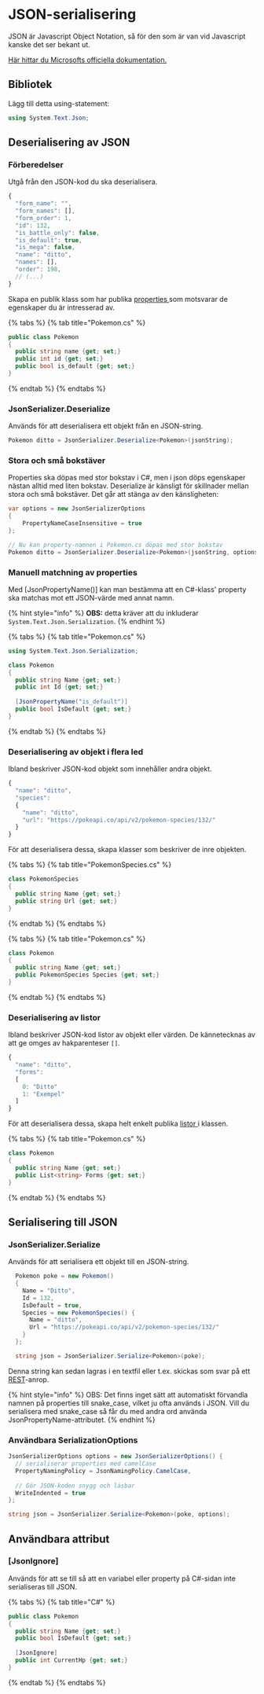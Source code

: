 # JSON-serialisering

JSON är Javascript Object Notation, så för den som är van vid Javascript kanske det ser bekant ut.

[Här hittar du Microsofts officiella dokumentation.](https://docs.microsoft.com/en-us/dotnet/standard/serialization/system-text-json-how-to)

## Bibliotek

Lägg till detta using-statement:

```csharp
using System.Text.Json;
```

## Deserialisering av JSON

### Förberedelser

Utgå från den JSON-kod du ska deserialisera.

```javascript
{
  "form_name": "",
  "form_names": [],
  "form_order": 1,
  "id": 132,
  "is_battle_only": false,
  "is_default": true,
  "is_mega": false,
  "name": "ditto",
  "names": [],
  "order": 198, 
  // (...)
}
```

Skapa en publik klass som har publika [properties ](../../klasser-och-objektorientering/inkapsling-och-properties.md#properties)som motsvarar de egenskaper du är intresserad av.

{% tabs %}
{% tab title="Pokemon.cs" %}
```csharp
public class Pokemon
{
  public string name {get; set;}
  public int id {get; set;}
  public bool is_default {get; set;}
}
```
{% endtab %}
{% endtabs %}

### JsonSerializer.Deserialize

Används för att deserialisera ett objekt från en JSON-string.

```csharp
Pokemon ditto = JsonSerializer.Deserialize<Pokemon>(jsonString);
```

### Stora och små bokstäver

Properties ska döpas med stor bokstav i C\#, men i json döps egenskaper nästan alltid med liten bokstav. Deserialize är känsligt för skillnader mellan stora och små bokstäver. Det går att stänga av den känsligheten:

```csharp
var options = new JsonSerializerOptions
{
    PropertyNameCaseInsensitive = true
};

// Nu kan property-namnen i Pokemon.cs döpas med stor bokstav
Pokemon ditto = JsonSerializer.Deserialize<Pokemon>(jsonString, options);
```

### Manuell matchning av properties

Med \[JsonPropertyName\(\)\] kan man bestämma att en C\#-klass' property ska matchas mot ett JSON-värde med annat namn.

{% hint style="info" %}
**OBS:** detta kräver att du inkluderar `System.Text.Json.Serialization`.
{% endhint %}

{% tabs %}
{% tab title="Pokemon.cs" %}
```csharp
using System.Text.Json.Serialization;

class Pokemon
{
  public string Name {get; set;}
  public int Id {get; set;}
  
  [JsonPropertyName("is_default")]
  public bool IsDefault {get; set;}
}
```
{% endtab %}
{% endtabs %}

### Deserialisering av objekt i flera led

Ibland beskriver JSON-kod objekt som innehåller andra objekt.

```javascript
{
  "name": "ditto",
  "species":
  {
    "name": "ditto",
    "url": "https://pokeapi.co/api/v2/pokemon-species/132/"
  }
}
```

För att deserialisera dessa, skapa klasser som beskriver de inre objekten.

{% tabs %}
{% tab title="PokemonSpecies.cs" %}
```csharp
class PokemonSpecies
{
  public string Name {get; set;}
  public string Url {get; set;}
}
```
{% endtab %}
{% endtabs %}

{% tabs %}
{% tab title="Pokemon.cs" %}
```csharp
class Pokemon
{
  public string Name {get; set;}
  public PokemonSpecies Species {get; set;}
}
```
{% endtab %}
{% endtabs %}

### Deserialisering av listor

Ibland beskriver JSON-kod listor av objekt eller värden. De kännetecknas av att ge omges av hakparenteser `[]`.

```javascript
{
  "name": "ditto",
  "forms":
  [
    0: "Ditto"
    1: "Exempel"
  ]
}
```

För att deserialisera dessa, skapa helt enkelt publika [listor ](../../grundlaeggande/listor-och-arrayer.md#list)i klassen.

{% tabs %}
{% tab title="Pokemon.cs" %}
```csharp
class Pokemon
{
  public string Name {get; set;}
  public List<string> Forms {get; set;}
}
```
{% endtab %}
{% endtabs %}

## Serialisering till JSON

### JsonSerializer.Serialize

Används för att serialisera ett objekt till en JSON-string.

```csharp
  Pokemon poke = new Pokemon()
  {
    Name = "Ditto",
    Id = 132,
    IsDefault = true,
    Species = new PokemonSpecies() {
      Name = "ditto",
      Url = "https://pokeapi.co/api/v2/pokemon-species/132/"
    }
  };

  string json = JsonSerializer.Serialize<Pokemon>(poke);
```

Denna string kan sedan lagras i en textfil eller t.ex. skickas som svar på ett [REST](../../grafik/naetverk-och-internet-.../restful-server/)-anrop.

{% hint style="info" %}
OBS: Det finns inget sätt att automatiskt förvandla namnen på properties till snake\_case, vilket ju ofta används i JSON. Vill du serialisera med snake\_case så får du med andra ord använda JsonPropertyName-attributet.
{% endhint %}

### Användbara SerializationOptions

```csharp
JsonSerializerOptions options = new JsonSerializerOptions() {
  // serialiserar properties med camelCase
  PropertyNamingPolicy = JsonNamingPolicy.CamelCase,
  
  // Gör JSON-koden snygg och läsbar
  WriteIndented = true 
};

string json = JsonSerializer.Serialize<Pokemon>(poke, options);
```

## Användbara attribut

### \[JsonIgnore\]

Används för att se till så att en variabel eller property på C\#-sidan inte serialiseras till JSON.

{% tabs %}
{% tab title="C\#" %}
```csharp
public class Pokemon
{
  public string Name {get; set;}
  public bool IsDefault {get; set;}
  
  [JsonIgnore]
  public int CurrentHp {get; set;}
}
```
{% endtab %}
{% endtabs %}

